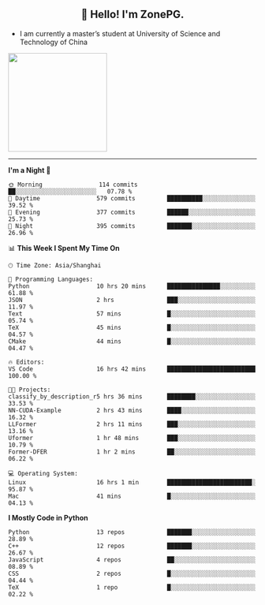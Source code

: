 <h2 align="center">👋 Hello! I'm ZonePG.</h2>

- I am currently a master’s student at University of Science and Technology of China

<img height=200 align="center" src="https://github-readme-stats.vercel.app/api?username=zonepg" />

-------

<!--START_SECTION:waka-->
**I'm a Night 🦉** 

```text
🌞 Morning                114 commits         ██░░░░░░░░░░░░░░░░░░░░░░░   07.78 % 
🌆 Daytime                579 commits         ██████████░░░░░░░░░░░░░░░   39.52 % 
🌃 Evening                377 commits         ██████░░░░░░░░░░░░░░░░░░░   25.73 % 
🌙 Night                  395 commits         ███████░░░░░░░░░░░░░░░░░░   26.96 % 
```


📊 **This Week I Spent My Time On** 

```text
🕑︎ Time Zone: Asia/Shanghai

💬 Programming Languages: 
Python                   10 hrs 20 mins      ███████████████░░░░░░░░░░   61.88 % 
JSON                     2 hrs               ███░░░░░░░░░░░░░░░░░░░░░░   11.97 % 
Text                     57 mins             █░░░░░░░░░░░░░░░░░░░░░░░░   05.74 % 
TeX                      45 mins             █░░░░░░░░░░░░░░░░░░░░░░░░   04.57 % 
CMake                    44 mins             █░░░░░░░░░░░░░░░░░░░░░░░░   04.47 % 

🔥 Editors: 
VS Code                  16 hrs 42 mins      █████████████████████████   100.00 % 

🐱‍💻 Projects: 
classify_by_description_r5 hrs 36 mins       ████████░░░░░░░░░░░░░░░░░   33.53 % 
NN-CUDA-Example          2 hrs 43 mins       ████░░░░░░░░░░░░░░░░░░░░░   16.32 % 
LLFormer                 2 hrs 11 mins       ███░░░░░░░░░░░░░░░░░░░░░░   13.16 % 
Uformer                  1 hr 48 mins        ███░░░░░░░░░░░░░░░░░░░░░░   10.79 % 
Former-DFER              1 hr 2 mins         ██░░░░░░░░░░░░░░░░░░░░░░░   06.22 % 

💻 Operating System: 
Linux                    16 hrs 1 min        ████████████████████████░   95.87 % 
Mac                      41 mins             █░░░░░░░░░░░░░░░░░░░░░░░░   04.13 % 
```

**I Mostly Code in Python** 

```text
Python                   13 repos            ███████░░░░░░░░░░░░░░░░░░   28.89 % 
C++                      12 repos            ███████░░░░░░░░░░░░░░░░░░   26.67 % 
JavaScript               4 repos             ██░░░░░░░░░░░░░░░░░░░░░░░   08.89 % 
CSS                      2 repos             █░░░░░░░░░░░░░░░░░░░░░░░░   04.44 % 
TeX                      1 repo              █░░░░░░░░░░░░░░░░░░░░░░░░   02.22 % 
```




<!--END_SECTION:waka-->
